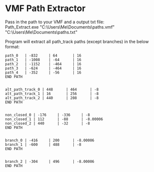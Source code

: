 # VMF Path Extractor

Pass in the path to your VMF and a output txt file:  
Path_Extract.exe "C:\Users\Me\Documents\paths.vmf" "C:\Users\Me\Documents\paths.txt"

Program will extract all path_track paths (except branches) in the below format:  
```
path_0   | -832     | 64       | 16      
path_1   | -1008    | -64      | 16      
path_2   | -1152    | -464     | 16      
path_3   | -624     | -464     | 16      
path_4   | -352     | -56      | 16      
END PATH


alt_path_track_0 | 448      | 464      | -8      
alt_path_track_1 | 16       | 256      | -8      
alt_path_track_2 | 440      | 208      | -8      
END PATH


non_closed_0 | -176     | -336     | -8      
non_closed_1 | 112      | -88      | -8.00006
non_closed_2 | 440      | -32      | -8      
END PATH


branch_0 | -416     | 200      | -8.00006
branch_1 | -600     | 488      | -8      
END PATH


branch_2 | -304     | 496      | -8.00006
END PATH
```
